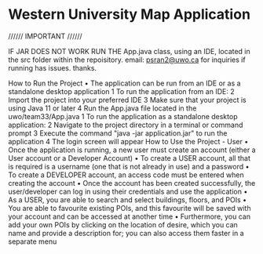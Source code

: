 # Western University Map Application

////// IMPORTANT //////

IF JAR DOES NOT WORK RUN THE App.java class, using an IDE, located in the src folder within the repoisitory. email: psran2@uwo.ca for inquiries if running has issues. thanks.



How to Run the Project
	•	The application can be run from an IDE or as a standalone desktop application
	1	To run the application from an IDE:
	2	Import the project into your preferred IDE
	3	Make sure that your project is using Java 11 or later
	4	Run the App.java file located in the uwo/team33/App.java
	1	To run the application as a standalone desktop application:
	2	Navigate to the project directory in a terminal or command prompt
	3	Execute the command "java -jar application.jar" to run the application
	4	The login screen will appear
How to Use the Project - User
	•	Once the application is running, a new user must create an account (either a User account or a Developer Account)
	•	To create a USER account, all that is required is a username (one that is not already in use) and a password
	•	To create a DEVELOPER account, an access code must be entered when creating the account
	•	Once the account has been created successfully, the user/developer can log in using their credentials and use the application
	•	As a USER, you are able to search and select buildings, floors, and POIs
	•	You are able to favourite existing POIs, and this favourite will be saved with your account and can be accessed at another time
	•	Furthermore, you can add your own POIs by clicking on the location of desire, which you can name and provide a description for; you can also access them faster in a separate menu
